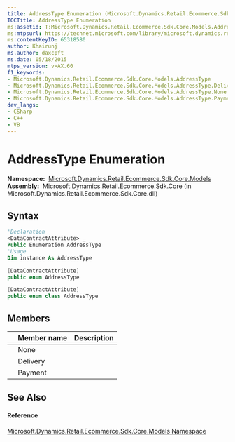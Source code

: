 ```yaml
---
title: AddressType Enumeration (Microsoft.Dynamics.Retail.Ecommerce.Sdk.Core.Models)
TOCTitle: AddressType Enumeration
ms:assetid: T:Microsoft.Dynamics.Retail.Ecommerce.Sdk.Core.Models.AddressType
ms:mtpsurl: https://technet.microsoft.com/library/microsoft.dynamics.retail.ecommerce.sdk.core.models.addresstype(v=AX.60)
ms:contentKeyID: 65318580
author: Khairunj
ms.author: daxcpft
ms.date: 05/18/2015
mtps_version: v=AX.60
f1_keywords:
- Microsoft.Dynamics.Retail.Ecommerce.Sdk.Core.Models.AddressType
- Microsoft.Dynamics.Retail.Ecommerce.Sdk.Core.Models.AddressType.Delivery
- Microsoft.Dynamics.Retail.Ecommerce.Sdk.Core.Models.AddressType.None
- Microsoft.Dynamics.Retail.Ecommerce.Sdk.Core.Models.AddressType.Payment
dev_langs:
- CSharp
- C++
- VB
---
```


# AddressType Enumeration

**Namespace:**  [Microsoft.Dynamics.Retail.Ecommerce.Sdk.Core.Models](microsoft-dynamics-retail-ecommerce-sdk-core-models-namespace.md)  
**Assembly:**  Microsoft.Dynamics.Retail.Ecommerce.Sdk.Core (in Microsoft.Dynamics.Retail.Ecommerce.Sdk.Core.dll)

## Syntax

``` vb
'Declaration
<DataContractAttribute> _
Public Enumeration AddressType
'Usage
Dim instance As AddressType
```

``` csharp
[DataContractAttribute]
public enum AddressType
```

``` c++
[DataContractAttribute]
public enum class AddressType
```

## Members

<table>
<thead>
<tr class="header">
<th></th>
<th>Member name</th>
<th>Description</th>
</tr>
</thead>
<tbody>
<tr class="odd">
<td></td>
<td>None</td>
<td></td>
</tr>
<tr class="even">
<td></td>
<td>Delivery</td>
<td></td>
</tr>
<tr class="odd">
<td></td>
<td>Payment</td>
<td></td>
</tr>
</tbody>
</table>


## See Also

#### Reference

[Microsoft.Dynamics.Retail.Ecommerce.Sdk.Core.Models Namespace](microsoft-dynamics-retail-ecommerce-sdk-core-models-namespace.md)

